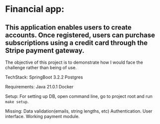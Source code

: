 # Financial app: 
## This application enables users to create accounts. Once registered, users can purchase subscriptions using a credit card through the Stripe payment gateway.
The objective of this project is to demonstrate how I would face the challenge rather than being of use.

TechStack:
SpringBoot 3.2.2
Postgres

Requirements:
Java 21.0.1
Docker

Setup:
For setting up DB, open command line, go to project root and run `make setup`.

Missing:
Data validation(emails, string lengths, etc)
Authentication.
User interface.
Working payment module.
